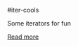 #iter-cools

Some iterators for fun

[Read more](https://rawgit.com/IBUzPE9/iter_cools/master/target/doc/iter_cools/index.html)
